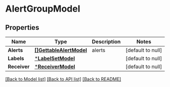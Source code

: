 # AlertGroupModel

## Properties
Name | Type | Description | Notes
------------ | ------------- | ------------- | -------------
**Alerts** | [**[]GettableAlertModel**](gettableAlert.md) | alerts | [default to null]
**Labels** | [***LabelSetModel**](labelSet.md) |  | [default to null]
**Receiver** | [***ReceiverModel**](receiver.md) |  | [default to null]

[[Back to Model list]](../README.md#documentation-for-models) [[Back to API list]](../README.md#documentation-for-api-endpoints) [[Back to README]](../README.md)


